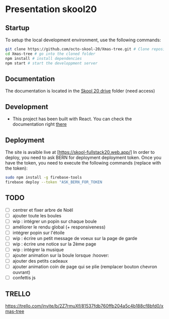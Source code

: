 # Presentation skool20

## Startup
To setup the local development environment, use the following commands:
```bash
git clone https://github.com/octo-skool-20/Xmas-tree.git # Clone repository
cd Xmas-tree # go into the cloned folder
npm install # install dependencies
npm start # start the developpment server
```

## Documentation
The documentation is located in the [Skool 20 drive](https://drive.google.com/drive/folders/1u8aWdmZ7Ijwvq3QfWILYHItRojsS5-Wl?usp=sharing) folder (need access)

## Development
* This project has been built with React. You can check the documentation right [there](https://reactjs.org/docs/getting-started.html)


## Deployment
The site is avaible live at [https://skool-fullstack20.web.app/]
In order to deploy, you need to ask BERN for deployment deployment token.
Once you have the token, you need to execute the following commands (replace with the token):
```bash
sudo npm install -g firebase-tools
firebase deploy --token "ASK_BERN_FOR_TOKEN
```
## TODO
- [ ] centrer et fixer arbre de Noël 
- [ ] ajouter toute les boules
- [ ] wip : intégrer un popin sur chaque boule 
- [ ] améliorer le rendu global (+ responsiveness)
- [ ] intégrer popin sur l'étoile
- [ ] wip : écrire un petit message de voeux sur la page de garde
- [ ] wip : écrire une notice sur la 2ème page
- [ ] wip : intégrer la musique 
- [ ] ajouter animation sur la boule lorsque :hoover:
- [ ] ajouter des petits cadeaux 
- [ ] ajouter animation coin de page qui se plie (remplacer bouton chevron ouvrant)
- [ ] confettis js 

## TRELLO 

https://trello.com/invite/b/2Z7rmuXf/81537fdb760ffb204a5c4b188cf8bfd0/xmas-tree
